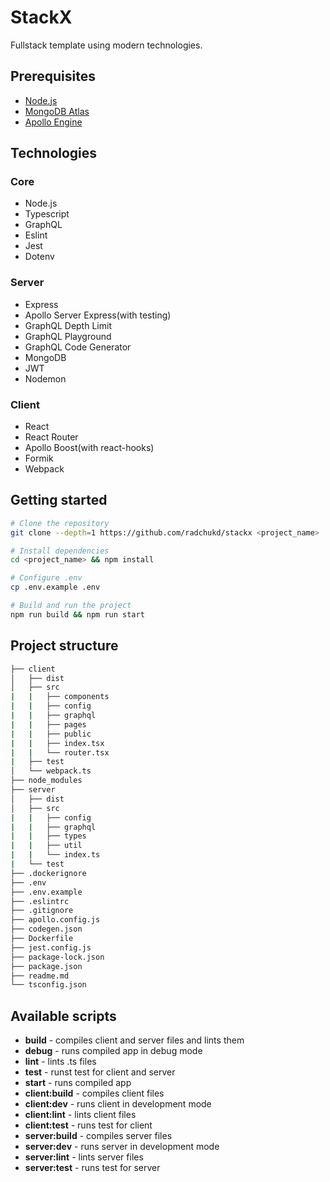 # StackX

Fullstack template using modern technologies.

## Prerequisites

- [Node.js](https://nodejs.org/en/)
- [MongoDB Atlas](https://www.mongodb.com/cloud/atlas)
- [Apollo Engine](https://www.apollographql.com/platform)

## Technologies

### Core

- Node.js
- Typescript
- GraphQL
- Eslint
- Jest
- Dotenv

### Server

- Express
- Apollo Server Express(with testing)
- GraphQL Depth Limit
- GraphQL Playground
- GraphQL Code Generator
- MongoDB
- JWT
- Nodemon

### Client

- React
- React Router
- Apollo Boost(with react-hooks)
- Formik
- Webpack

## Getting started

```bash
# Clone the repository
git clone --depth=1 https://github.com/radchukd/stackx <project_name>

# Install dependencies
cd <project_name> && npm install

# Configure .env
cp .env.example .env

# Build and run the project
npm run build && npm run start
```

## Project structure

```bash
├── client
│   ├── dist
│   ├── src
|   |   ├── components
|   |   ├── config
|   |   ├── graphql
|   |   ├── pages
|   |   ├── public
|   |   ├── index.tsx
|   |   └── router.tsx
|   ├── test
│   └── webpack.ts
├── node_modules
├── server
│   ├── dist
│   ├── src
|   |   ├── config
|   |   ├── graphql
|   |   ├── types
|   |   ├── util
|   |   └── index.ts
|   └── test
├── .dockerignore
├── .env
├── .env.example
├── .eslintrc
├── .gitignore
├── apollo.config.js
├── codegen.json
├── Dockerfile
├── jest.config.js
├── package-lock.json
├── package.json
├── readme.md
└── tsconfig.json
```

## Available scripts

- **build**        - compiles client and server files and lints them
- **debug**        - runs compiled app in debug mode
- **lint**         - lints .ts files
- **test**         - runst test for client and server
- **start**        - runs compiled app
- **client:build** - compiles client files
- **client:dev**   - runs client in development mode
- **client:lint**  - lints client files
- **client:test**  - runs test for client
- **server:build** - compiles server files
- **server:dev**   - runs server in development mode
- **server:lint**  - lints server files
- **server:test**  - runs test for server
